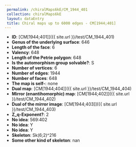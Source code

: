```yaml
--- 
 permalink: /chiralMaps6kE/CM_1944_401 
 collection: chiralMaps6kE
 layout: dataEntry
 title: Chiral maps up to 6000 edges - CM[1944;401]
---
```


- **ID**: [CM[1944;401]]({{ site.url }}/test/CM_1944_401)
- **Genus of the underlying surface**: 646
- **Length of the face**: 6
- **Valency**: 648
- **Length of the Petrie polygon**: 648
- **Is the automorphism group solvable?**: S
- **Number of vertices**: 6
- **Number of edges**: 1944
- **Number of faces**: 648
- **The map is self-**: none
- **Dual map**: [CM[1944;404]]({{ site.url }}/test/CM_1944_404)
- **Mirror (enantihomorphic) map**: [CM[1944;402]]({{ site.url }}/test/CM_1944_402)
- **Dual of the mirror image**: [CM[1944;403]]({{ site.url }}/test/CM_1944_403)
- **Z_q-Exponent?**: 2
- **No idea**:  569:402
- **No idea**: Y
- **No idea**: Y
- **Skeleton**: Sk(6;2)^216
- **Some other kind of skeleton**: nan
